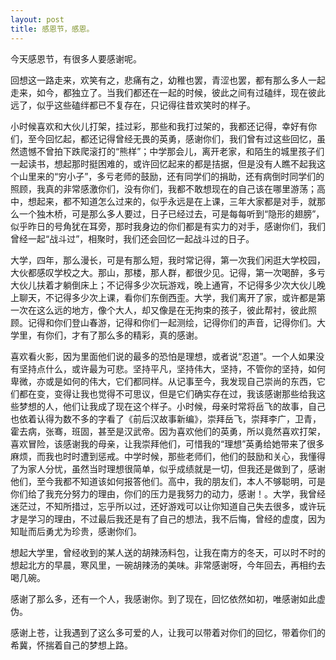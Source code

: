 ```yaml
---
layout: post
title: 感恩节，感恩。 
---
```


今天感恩节，有很多人要感谢呢。

回想这一路走来，欢笑有之，悲痛有之，幼稚也罢，青涩也罢，都有那么多人一起走来，如今，都独立了。当我们都还在一起的时候，彼此之间有过磕绊，现在彼此远了，似乎这些磕绊都已不复存在，只记得往昔欢笑时的样子。

小时候喜欢和大伙儿打架，挂过彩，那些和我打过架的，我都还记得，幸好有你们，至今回忆起，都还记得曾经无畏的英勇，感谢你们，我们曾有过这些回忆，虽然遗憾不曾拍下跌爬滚打的“熊样”；中学那会儿，离开老家，和陌生的城里孩子们一起读书，想起那时挺困难的，或许回忆起来的都是拮据，但是没有人瞧不起我这个山里来的“穷小子”，多亏老师的鼓励，还有同学们的捐助，还有病倒时同学们的照顾，我真的非常感激你们，没有你们，我都不敢想现在的自己该在哪里游荡；高中，想起来，都不知道怎么过来的，似乎永远是在上课，三年大家都是对手，就那么一个独木桥，可是那么多人要过，日子已经过去，可是每每听到“隐形的翅膀”，似乎昨日的号角犹在耳旁，那时我身边的你们都是有实力的对手，感谢你们，我们曾经一起“战斗过”，相聚时，我们还会回忆一起战斗过的日子。

大学，四年，那么漫长，可是有那么短，我时常记得，第一次我们闲逛大学校园，大伙都感叹学校之大。那山，那楼，那人群，都很少见。记得，第一次喝醉，多亏大伙儿扶着才躺倒床上；不记得多少次玩游戏，晚上通宵，不记得多少次大伙儿晚上聊天，不记得多少次上课，看你们东倒西歪。大学，我们离开了家，或许都是第一次在这么远的地方，像个大人，却又像是在无拘束的孩子，彼此帮衬，彼此照顾。记得和你们登山春游，记得和你们一起测绘，记得你们的声音，记得你们。大学里，有你们，才有了那么多的精彩，真的感谢。

喜欢看火影，因为里面他们说的最多的恐怕是理想，或者说“忍道”。一个人如果没有坚持点什么，或许最为可悲。坚持平凡，坚持伟大，坚持，不管你的坚持，如何卑微，亦或是如何的伟大，它们都同样。从记事至今，我发现自己崇尚的东西，它们都在变，变得让我也觉得不可思议，但是它们确实存在过，我该感谢那些给我这些梦想的人，他们让我成了现在这个样子。小时候，母亲时常将岳飞的故事，自己也依着认得为数不多的字看了《前后汉故事新编》，崇拜岳飞，崇拜李广，卫青，霍去病，张骞，班固，甚至是汉武帝。因为喜欢他们的英勇，所以竟然喜欢打架，喜欢冒险，该感谢我的母亲，让我崇拜他们，可惜我的“理想”英勇给她带来了很多麻烦，而我也时时遭到惩戒。中学时候，那些老师们，他们的鼓励和关心，我懂得了为家人分忧，虽然当时理想很简单，似乎成绩就是一切，但我还是做到了，感谢他们，至今我都不知道该如何报答他们。高中，我的朋友们，本人不够聪明，可是你们给了我充分努力的理由，你们的压力是我努力的动力，感谢！。大学，我曾经迷茫过，不知所措过，忘乎所以过，还好游戏可以让你知道自己失去很多，或许玩才是学习的理由，不过最后我还是有了自己的想法，我不后悔，曾经的虚度，因为知耻而后勇尤为珍贵，感谢你们。

想起大学里，曾经收到的某人送的胡辣汤料包，让我在南方的冬天，可以时不时的想起北方的早晨，寒风里，一碗胡辣汤的美味。非常感谢呀，今年回去，再相约去喝几碗。

感谢了那么多，还有一个人，我感谢你。到了现在，回忆依然如初，唯感谢如此虚伪。

感谢上苍，让我遇到了这么多可爱的人，让我可以带着对你们的回忆，带着你们的希冀，怀揣着自己的梦想上路。